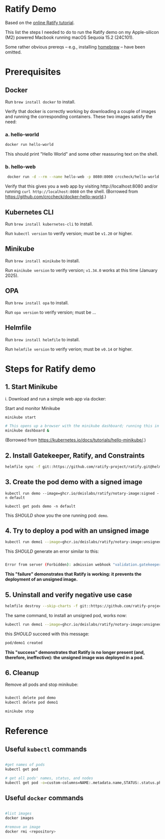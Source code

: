 # Ratify Demo

Based on the [online Ratify tutorial](https://ratify.dev/docs/quick-start/).

This list the steps I needed to do to run the Ratify demo on my Apple-silicon (M2) powered Macbook running macOS Sequoia 15.2 (24C101).

Some rather obvious prereqs – e.g., installing [homebrew](https://brew.sh) – have been omitted.

# Prerequisites

## Docker

Run `brew install docker` to install.

Verify that docker is correctly working by downloading a couple of images and running the corresponding containers. These two images satisfy the need:

### a. hello-world

```bash
docker run hello-world
```

This should print "Hello World" and some other reassuring text on the shell.

### b. hello-web

```bash
 docker run -d --rm --name hello-web -p 8080:8000 crccheck/hello-world
```

Verify that this gives you a web app by visiting http://localhost:8080 and/or running `curl http://localhost:8080` on the shell. (Borrowed from https://github.com/crccheck/docker-hello-world.)


## Kubernetes CLI

Run `brew install kubernetes-cli` to install.

Run `kubectl version` to verify version; must be `v1.20` or higher.

## Minikube

Run `brew install minikube` to install.

Run `minikube version` to verify version; `v1.34.0` works at this time (January 2025).

## OPA

Run `brew install opa` to install.

Run `opa version` to verify version; must be ...

## Helmfile

Run `brew install helmfile` to install.

Run `helmfile version` to verify verion; must be `v0.14` or higher.

# Steps for Ratify demo

## 1. Start Minikube

i. Download and run a simple web app via docker:

Start and monitor Minikube

```bash
minikube start

# This opens up a browser with the minikube dashboard; running this in the background allows us to kill the command once it's done without losing the dashboard
minikube dashboard &
```

(Borrowed from https://kubernetes.io/docs/tutorials/hello-minikube/.)


## 2. Install Gatekeeper, Ratify, and Constraints

```bash
helmfile sync -f git::https://github.com/ratify-project/ratify.git@helmfile.yaml
```

## 3. Create the pod demo with a signed image


```shell
kubectl run demo --image=ghcr.io/deislabs/ratify/notary-image:signed -n default

kubectl get pods demo -n default
```

This _SHOULD_ show you the one running pod: `demo`.

## 4. Try to deploy a pod with an unsigned image

```bash
kubectl run demo1 --image=ghcr.io/deislabs/ratify/notary-image:unsigned -n default
```

This _SHOULD_ generate an error similar to this:

```bash

Error from server (Forbidden): admission webhook "validation.gatekeeper.sh" denied the request: [ratify-constraint] Subject failed verification: ghcr.io/deislabs/ratify/notary-image@sha256:17490f90c4f278d4314a1ccbc407fc8fd00fb45303589b8cc7f5174bc35554f4

```

**This "failure" demonstrates that Ratify is working: it prevents the deployment of an unsigned image.**

## 5. Uninstall and verify negative use case

```bash
helmfile destroy --skip-charts -f git::https://github.com/ratify-project/ratify.git@helmfile.yaml
```

The same command, to install an unsigned pod, works now:

``` bash
kubectl run demo1 --image=ghcr.io/deislabs/ratify/notary-image:unsigned -n default
```

this _SHOULD_ succeed with this message:

```bash
pod/demo1 created
```

**This "success" demonstrates that Ratify is no longer present (and, therefore, ineffective): the unsigned image was deployed in a pod.**


## 6. Cleanup

Remove all pods and stop minikube:

```bash

kubectl delete pod demo
kubectl delete pod demo1

minikube stop

```


# Reference

## Useful `kubectl` commands

```bash

#get names of pods
kubectl get pod

# get all pods' names, status, and nodes
kubectl get pod -o=custom-columns=NAME:.metadata.name,STATUS:.status.phase,NODE:.spec.nodeName --all-namespaces

```

## Useful `docker` commands

```bash

#list images
docker images

#remove an image
docker rmi <repository>

```
